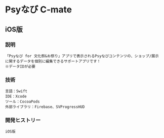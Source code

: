 # Psyなび C-mate

## iOS版

### 説明
```
「Psyなび for 文化祭&お祭り」アプリで表示されるPsyなびコンテンツの、ショップ/展示に関するデータを個別に編集できるサポートアプリです！
※データIDが必要
```

### 技術
```
言語：Swift
IDE：Xcode
ツール：CocoaPods
外部ライブラリ：Firebase、SVProgressHUD
```

### 開発ヒストリー
```
iOS版
```
